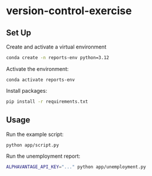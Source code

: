 # version-control-exercise

## Set Up

Create and activate a virtual environment

```sh
conda create -n reports-env python=3.12
```

Activate the environment:
```
conda activate reports-env
```

Install packages:
```sh
pip install -r requirements.txt
```

## Usage

Run the example script:

```sh
python app/script.py
```

Run the unemployment report:
```sh
ALPHAVANTAGE_API_KEY="..." python app/unemployment.py
```